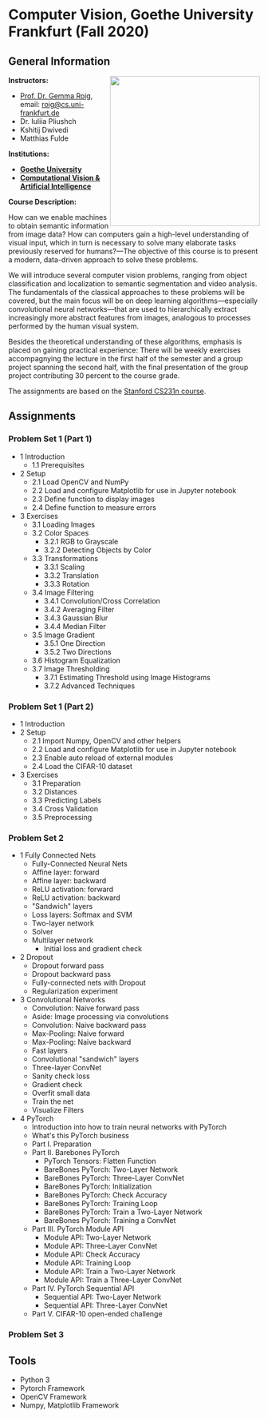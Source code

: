 # Computer Vision, Goethe University Frankfurt (Fall 2020)

## General Information
<img align="right" width="300" height="" src="https://upload.wikimedia.org/wikipedia/commons/1/1e/Logo-Goethe-University-Frankfurt-am-Main.svg">

**Instructors:**
* [Prof. Dr. Gemma Roig](http://www.cvai.cs.uni-frankfurt.de/team.html), email: roig@cs.uni-frankfurt.de
* Dr. Iuliia Pliushch
* Kshitij Dwivedi
* Matthias Fulde

**Institutions:**
  * **[Goethe University](http://www.informatik.uni-frankfurt.de/index.php/en/)**
  * **[Computational Vision & Artificial Intelligence](http://www.cvai.cs.uni-frankfurt.de/index.html)**

**Course Description:** 

How can we enable machines to obtain semantic information from image data? How can computers gain a high-level understanding of visual input, which in turn is necessary to solve many elaborate tasks previously reserved for humans?—The objective of this course is to present a modern, data-driven approach to solve these problems.

We will introduce several computer vision problems, ranging from object classification and localization to semantic segmentation and video analysis. The fundamentals of the classical approaches to these problems will be covered, but the main focus will be on deep learning algorithms—especially convolutional neural networks—that are used to hierarchically extract increasingly more abstract features from images, analogous to processes performed by the human visual system.

Besides the theoretical understanding of these algorithms, emphasis is placed on gaining practical experience: There will be weekly exercises accompagnying the lecture in the first half of the semester and a group project spanning the second half, with the final presentation of the group project contributing 30 percent to the course grade.

The assignments are based on the [Stanford CS231n course](http://cs231n.stanford.edu/).

## Assignments ##

### Problem Set 1 (Part 1) 

- 1 Introduction
  - 1.1 Prerequisites
- 2 Setup
  - 2.1 Load OpenCV and NumPy
  - 2.2 Load and configure Matplotlib for use in Jupyter notebook
  - 2.3 Define function to display images
  - 2.4 Define function to measure errors
- 3 Exercises
  - 3.1 Loading Images
  - 3.2 Color Spaces
    - 3.2.1 RGB to Grayscale
    - 3.2.2 Detecting Objects by Color
  - 3.3 Transformations
    - 3.3.1 Scaling
    - 3.3.2 Translation
    - 3.3.3 Rotation
  - 3.4 Image Filtering
    - 3.4.1 Convolution/Cross Correlation
    - 3.4.2 Averaging Filter
    - 3.4.3 Gaussian Blur
    - 3.4.4 Median Filter
  - 3.5 Image Gradient
    - 3.5.1 One Direction
    - 3.5.2 Two Directions
  - 3.6 Histogram Equalization
  - 3.7 Image Thresholding
    - 3.7.1 Estimating Threshold using Image Histograms
    - 3.7.2 Advanced Techniques

### Problem Set 1 (Part 2) 

- 1 Introduction
- 2 Setup
  - 2.1 Import Numpy, OpenCV and other helpers
  - 2.2 Load and configure Matplotlib for use in Jupyter notebook
  - 2.3 Enable auto reload of external modules
  - 2.4 Load the CIFAR-10 dataset
- 3 Exercises
  - 3.1 Preparation
  - 3.2 Distances
  - 3.3 Predicting Labels
  - 3.4 Cross Validation
  - 3.5 Preprocessing

### Problem Set 2 

- 1 Fully Connected Nets
  - Fully-Connected Neural Nets
  - Affine layer: forward
  - Affine layer: backward
  - ReLU activation: forward
  - ReLU activation: backward
  - "Sandwich" layers
  - Loss layers: Softmax and SVM
  - Two-layer network
  - Solver
  - Multilayer network
    - Initial loss and gradient check
- 2 Dropout
  - Dropout forward pass
  - Dropout backward pass
  - Fully-connected nets with Dropout
  - Regularization experiment
- 3 Convolutional Networks
  - Convolution: Naive forward pass
  - Aside: Image processing via convolutions
  - Convolution: Naive backward pass
  - Max-Pooling: Naive forward
  - Max-Pooling: Naive backward
  - Fast layers
  - Convolutional "sandwich" layers
  - Three-layer ConvNet
   - Sanity check loss
   - Gradient check
   - Overfit small data
   - Train the net
   - Visualize Filters
- 4 PyTorch
  - Introduction into how to train neural networks with PyTorch
  - What's this PyTorch business
  - Part I. Preparation
  - Part II. Barebones PyTorch
    - PyTorch Tensors: Flatten Function
    - BareBones PyTorch: Two-Layer Network
    - BareBones PyTorch: Three-Layer ConvNet
    - BareBones PyTorch: Initialization
    - BareBones PyTorch: Check Accuracy
    - BareBones PyTorch: Training Loop
    - BareBones PyTorch: Train a Two-Layer Network
    - BareBones PyTorch: Training a ConvNet
  - Part III. PyTorch Module API
    - Module API: Two-Layer Network
    - Module API: Three-Layer ConvNet
    - Module API: Check Accuracy
    - Module API: Training Loop
    - Module API: Train a Two-Layer Network
    - Module API: Train a Three-Layer ConvNet
  - Part IV. PyTorch Sequential API
    - Sequential API: Two-Layer Network
    - Sequential API: Three-Layer ConvNet
  - Part V. CIFAR-10 open-ended challenge
  
### Problem Set 3 

## Tools ## 
* Python 3
* Pytorch Framework
* OpenCV Framework
* Numpy, Matplotlib Framework

